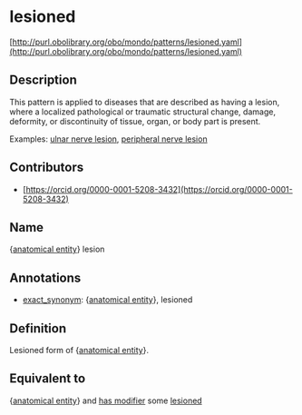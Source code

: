 # lesioned 

[http://purl.obolibrary.org/obo/mondo/patterns/lesioned.yaml](http://purl.obolibrary.org/obo/mondo/patterns/lesioned.yaml)
## Description 

This pattern is applied to diseases that are described as having a lesion, where a localized pathological or traumatic structural change, damage, deformity, or discontinuity of tissue, organ, or body part is present.

Examples: [ulnar nerve lesion](http://purl.obolibrary.org/obo/MONDO_0001458 ), [peripheral nerve lesion](http://purl.obolibrary.org/obo/MONDO_0024334)
## Contributors 
* [https://orcid.org/0000-0001-5208-3432](https://orcid.org/0000-0001-5208-3432) 
## Name 

{[anatomical entity](http://purl.obolibrary.org/obo/UBERON_0001062)} lesion

## Annotations 

* [exact_synonym](http://www.geneontology.org/formats/oboInOwl#hasExactSynonym): {[anatomical entity](http://purl.obolibrary.org/obo/UBERON_0001062)}, lesioned

## Definition 

Lesioned form of {[anatomical entity](http://purl.obolibrary.org/obo/UBERON_0001062)}.

## Equivalent to 

{[anatomical entity](http://purl.obolibrary.org/obo/UBERON_0001062)} and [has modifier](http://purl.obolibrary.org/obo/RO_0002573) some [lesioned](http://purl.obolibrary.org/obo/PATO_0040025)

